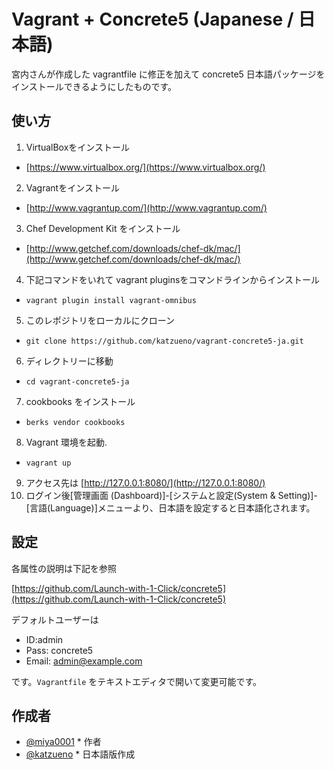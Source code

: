 # Vagrant + Concrete5 (Japanese / 日本語)

宮内さんが作成した vagrantfile に修正を加えて concrete5 日本語パッケージをインストールできるようにしたものです。

## 使い方

1. VirtualBoxをインストール
 * [https://www.virtualbox.org/](https://www.virtualbox.org/)
2. Vagrantをインストール
 * [http://www.vagrantup.com/](http://www.vagrantup.com/)
3. Chef Development Kit をインストール
 * [http://www.getchef.com/downloads/chef-dk/mac/](http://www.getchef.com/downloads/chef-dk/mac/)
4. 下記コマンドをいれて vagrant pluginsをコマンドラインからインストール
 * `vagrant plugin install vagrant-omnibus`
5. このレポジトリをローカルにクローン
 * `git clone https://github.com/katzueno/vagrant-concrete5-ja.git`
6. ディレクトリーに移動
 * `cd vagrant-concrete5-ja`
7. cookbooks をインストール
 * `berks vendor cookbooks`
8. Vagrant 環境を起動.
 * `vagrant up`
9. アクセス先は [http://127.0.0.1:8080/](http://127.0.0.1:8080/)
10. ログイン後[管理画面 (Dashboard)]-[システムと設定(System & Setting)]-[言語(Language)]メニューより、日本語を設定すると日本語化されます。

## 設定

各属性の説明は下記を参照

[https://github.com/Launch-with-1-Click/concrete5](https://github.com/Launch-with-1-Click/concrete5)

デフォルトユーザーは

- ID:admin
- Pass: concrete5
- Email: admin@example.com

です。`Vagrantfile` をテキストエディタで開いて変更可能です。

## 作成者

* [@miya0001](https://github.com/miya0001/) * 作者
* [@katzueno](https://github.com/katzueno/) * 日本語版作成
